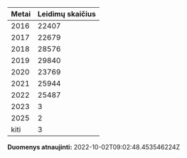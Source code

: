 | Metai | Leidimų skaičius |
|-------| ---------------- |
| 2016 | 22407 |
| 2017 | 22679 |
| 2018 | 28576 |
| 2019 | 29840 |
| 2020 | 23769 |
| 2021 | 25944 |
| 2022 | 25487 |
| 2023 | 3 |
| 2025 | 2 |
| kiti | 3 |

**Duomenys atnaujinti:** 2022-10-02T09:02:48.453546224Z